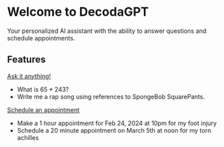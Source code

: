 # Welcome to DecodaGPT

Your personalized AI assistant with the ability to answer questions and schedule appointments.

## Features

<ins>Ask it anything!</ins>

- What is 65 \* 243?
- Write me a rap song using references to SpongeBob SquarePants.

<ins>Schedule an appointment</ins>

- Make a 1 hour appointment for Feb 24, 2024 at 10pm for my foot injury
- Schedule a 20 minute appointment on March 5th at noon for my torn achilles
